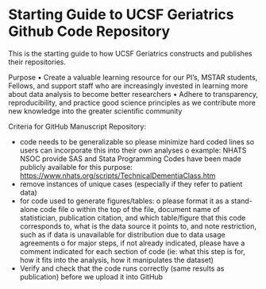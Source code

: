 # Starting Guide to UCSF Geriatrics Github Code Repository
This is the starting guide to how UCSF Geriatrics constructs and publishes their repositories.

Purpose
•	Create a valuable learning resource for our PI’s, MSTAR students, Fellows, and support staff who are increasingly invested in learning more about data analysis to become better researchers
•	Adhere to transparency, reproducibility, and practice good science principles as we contribute more new knowledge into the greater scientific community

Criteria for GitHub Manuscript Repository:
-	code needs to be generalizable so please minimize hard coded lines so users can incorporate this into their own analyses
o	example: 
NHATS NSOC provide SAS and Stata Programming Codes have been made publicly available for this purpose: https://www.nhats.org/scripts/TechnicalDementiaClass.htm
-	remove instances of unique cases (especially if they refer to patient data)
-	for code used to generate figures/tables:
o	please format it as a stand-alone code file
o	within the top of the file, document name of statistician, publication citation, and which table/figure that this code corresponds to, what is the data source it points to, and note restriction, such as if data is unavailable for distribution due to data usage agreements
o	for major steps, if not already indicated, please have a comment indicated for each section of code (ie: what this step is for, how it fits into the analysis, how it manipulates the dataset)
-	Verify and check that the code runs correctly (same results as publication) before we upload it into GitHub

